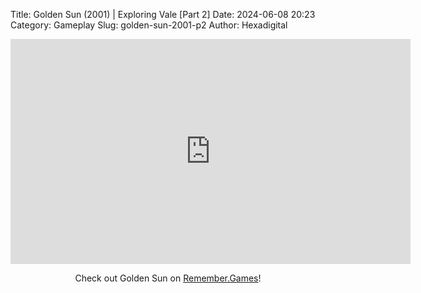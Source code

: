 Title: Golden Sun (2001) | Exploring Vale [Part 2]
Date: 2024-06-08 20:23
Category: Gameplay
Slug: golden-sun-2001-p2
Author: Hexadigital

<center><iframe src="https://www.youtube.com/embed/HdbBaK2at9k?feature=oembed" allow="accelerometer; autoplay; encrypted-media; gyroscope; picture-in-picture" width="640" height="360" frameborder="0"></iframe>

Check out Golden Sun on [Remember.Games](https://remember.games/game/3374/golden-sun/)!</center>